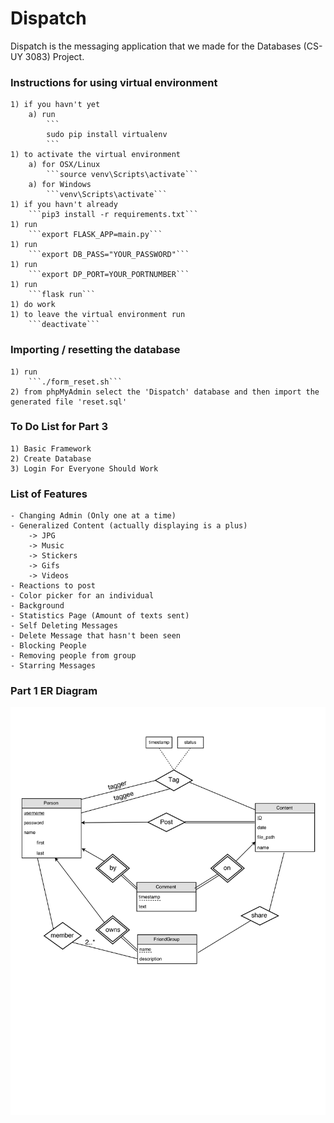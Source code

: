# Dispatch
Dispatch is the messaging application that we made for the Databases (CS-UY 3083) Project. 

### Instructions for using virtual environment
	1) if you havn't yet 
		a) run 
			```
			sudo pip install virtualenv
			```
	1) to activate the virtual environment
		a) for OSX/Linux
			```source venv\Scripts\activate``` 
		a) for Windows
			```venv\Scripts\activate``` 
	1) if you havn't already 
		```pip3 install -r requirements.txt```
	1) run 
		```export FLASK_APP=main.py```
	1) run 
		```export DB_PASS="YOUR_PASSWORD"```
	1) run 
		```export DP_PORT=YOUR_PORTNUMBER```
	1) run 
		```flask run```
	1) do work
	1) to leave the virtual environment run 
		```deactivate```

### Importing / resetting the database
	1) run 
		```./form_reset.sh```
	2) from phpMyAdmin select the 'Dispatch' database and then import the generated file 'reset.sql'

### To Do List for Part 3
	1) Basic Framework
	2) Create Database
	3) Login For Everyone Should Work

### List of Features
	- Changing Admin (Only one at a time)
	- Generalized Content (actually displaying is a plus)
		-> JPG
		-> Music
		-> Stickers
		-> Gifs
		-> Videos
	- Reactions to post
	- Color picker for an individual
	- Background
	- Statistics Page (Amount of texts sent)
	- Self Deleting Messages
	- Delete Message that hasn't been seen
	- Blocking People
	- Removing people from group
	- Starring Messages

### Part 1 ER Diagram
![Part 1 ER](/docs/Part1_ER.png)
